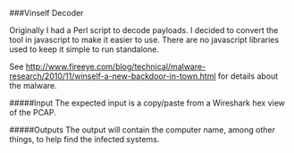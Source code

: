 ###Vinself Decoder


Originally I had a Perl script to decode payloads.  I decided to convert the tool in javascript to make it easier to use.  There are no javascript libraries used to keep it simple to run standalone.

See http://www.fireeye.com/blog/technical/malware-research/2010/11/winself-a-new-backdoor-in-town.html for details about the malware.


#####Input
The expected input is a copy/paste from a Wireshark hex view of the PCAP.

#####Outputs
The output will contain the computer name, among other things, to help find the infected systems.

